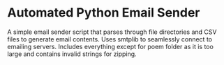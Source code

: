 # Automated Python Email Sender

A simple email sender script that parses through file directories and CSV files to generate email contents. Uses smtplib to seamlessly connect to emailing servers. Includes everything except for poem folder as it is too large and contains invalid strings for zipping.
